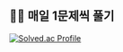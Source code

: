 ## 🏃‍♂️ 매일 1문제씩 풀기
[![Solved.ac Profile](http://mazassumnida.wtf/api/generate_badge?boj=algostudyy)](https://solved.ac/algostudyy)
